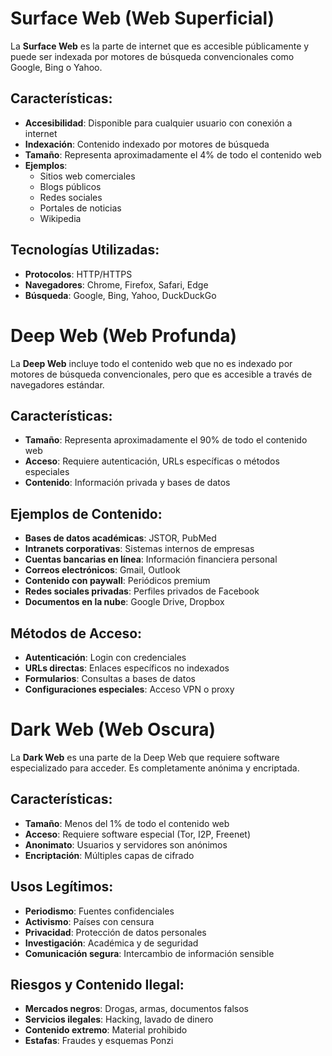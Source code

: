 # Surface Web (Web Superficial)

La **Surface Web** es la parte de internet que es accesible públicamente y puede ser indexada por motores de búsqueda convencionales como Google, Bing o Yahoo.

## Características:

- **Accesibilidad**: Disponible para cualquier usuario con conexión a internet
- **Indexación**: Contenido indexado por motores de búsqueda
- **Tamaño**: Representa aproximadamente el 4% de todo el contenido web
- **Ejemplos**:
    - Sitios web comerciales
    - Blogs públicos
    - Redes sociales
    - Portales de noticias
    - Wikipedia

## Tecnologías Utilizadas:

- **Protocolos**: HTTP/HTTPS
- **Navegadores**: Chrome, Firefox, Safari, Edge
- **Búsqueda**: Google, Bing, Yahoo, DuckDuckGo


# Deep Web (Web Profunda)

La **Deep Web** incluye todo el contenido web que no es indexado por motores de búsqueda convencionales, pero que es accesible a través de navegadores estándar.

## Características:

- **Tamaño**: Representa aproximadamente el 90% de todo el contenido web
- **Acceso**: Requiere autenticación, URLs específicas o métodos especiales
- **Contenido**: Información privada y bases de datos

## Ejemplos de Contenido:

- **Bases de datos académicas**: JSTOR, PubMed
- **Intranets corporativas**: Sistemas internos de empresas
- **Cuentas bancarias en línea**: Información financiera personal
- **Correos electrónicos**: Gmail, Outlook
- **Contenido con paywall**: Periódicos premium
- **Redes sociales privadas**: Perfiles privados de Facebook
- **Documentos en la nube**: Google Drive, Dropbox

## Métodos de Acceso:

- **Autenticación**: Login con credenciales
- **URLs directas**: Enlaces específicos no indexados
- **Formularios**: Consultas a bases de datos
- **Configuraciones especiales**: Acceso VPN o proxy


# Dark Web (Web Oscura)

La **Dark Web** es una parte de la Deep Web que requiere software especializado para acceder. Es completamente anónima y encriptada.

## Características:

- **Tamaño**: Menos del 1% de todo el contenido web
- **Acceso**: Requiere software especial (Tor, I2P, Freenet)
- **Anonimato**: Usuarios y servidores son anónimos
- **Encriptación**: Múltiples capas de cifrado

## Usos Legítimos:

- **Periodismo**: Fuentes confidenciales
- **Activismo**: Países con censura
- **Privacidad**: Protección de datos personales
- **Investigación**: Académica y de seguridad
- **Comunicación segura**: Intercambio de información sensible

## Riesgos y Contenido Ilegal:

- **Mercados negros**: Drogas, armas, documentos falsos
- **Servicios ilegales**: Hacking, lavado de dinero
- **Contenido extremo**: Material prohibido
- **Estafas**: Fraudes y esquemas Ponzi